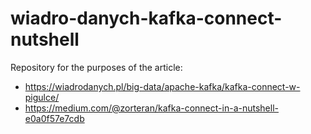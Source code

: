 # wiadro-danych-kafka-connect-nutshell

Repository for the purposes of the article:
- https://wiadrodanych.pl/big-data/apache-kafka/kafka-connect-w-pigulce/
- https://medium.com/@zorteran/kafka-connect-in-a-nutshell-e0a0f57e7cdb
